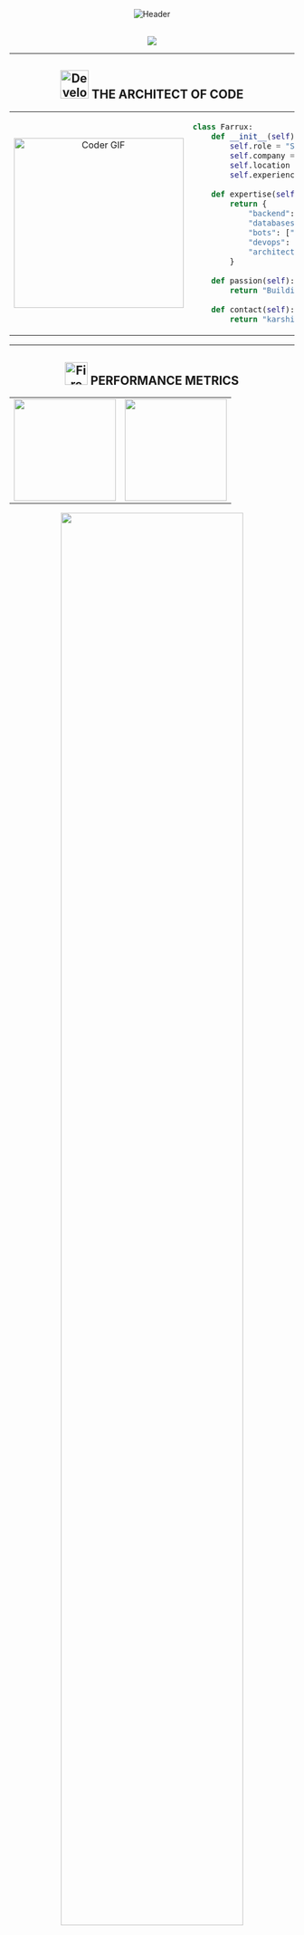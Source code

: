 <div align="center">

![Header](https://capsule-render.vercel.app/api?type=venom&height=300&text=FARRUX%20KARSHIBOYEV&fontSize=70&color=0:667eea,100:764ba2&fontColor=ffffff&stroke=ffffff&strokeWidth=2&animation=fadeIn&fontAlign=50&fontAlignY=40&desc=Backend%20Architect%20%7C%20System%20Designer%20%7C%20Bot%20Engineer&descAlign=50&descAlignY=60&descSize=20)

<br>

<img src="https://readme-typing-svg.herokuapp.com?font=JetBrains+Mono&weight=600&size=25&duration=4000&pause=1000&color=667EEA&center=true&vCenter=true&multiline=true&width=600&height=80&lines=%F0%9F%94%A5+CRAFTING+DIGITAL+EXPERIENCES;%E2%9A%A1+BACKEND+ENGINEERING+MASTERY;%F0%9F%9A%80+TURNING+VISION+INTO+REALITY">

</div>

---

<div align="center">

## <img src="https://raw.githubusercontent.com/Tarikul-Islam-Anik/Animated-Fluent-Emojis/master/Emojis/People%20with%20professions/Man%20Technologist%20Light%20Skin%20Tone.png" alt="Developer" width="50" height="50" /> **THE ARCHITECT OF CODE**

</div>

<table width="100%">
<tr>
<td width="35%" align="center">

<img src="https://media.giphy.com/media/SWoSkN6DxTszqIKEqv/giphy.gif" alt="Coder GIF" width="300">

</td>
<td width="65%">

```python
class Farrux:
    def __init__(self):
        self.role = "Senior Backend Engineer"
        self.company = "Building the Future 🚀"
        self.location = "Tashkent, Uzbekistan 🇺🇿"
        self.experience = "5+ Years"
        
    def expertise(self):
        return {
            "backend": ["Django", "DRF", "FastAPI"],
            "databases": ["PostgreSQL", "Redis", "SQLite"],
            "bots": ["Aiogram", "Custom Frameworks"],
            "devops": ["Docker", "CI/CD", "AWS"],
            "architecture": ["Microservices", "APIs", "Scalability"]
        }
    
    def passion(self):
        return "Building systems that change lives! 💫"
    
    def contact(self):
        return "karshiboyevfarrux@gmail.com"
```

</td>
</tr>
</table>

---

<div align="center">

## <img src="https://raw.githubusercontent.com/Tarikul-Islam-Anik/Animated-Fluent-Emojis/master/Emojis/Travel%20and%20places/Fire.png" alt="Fire" width="40" height="40" /> **PERFORMANCE METRICS**

<table>
<tr>
<td align="center">
<img height="180em" src="https://github-readme-stats.vercel.app/api?username=xmll7&show_icons=true&theme=github_dark&hide_border=true&count_private=true&include_all_commits=true&bg_color=30,0d1117,161b22&title_color=58a6ff&text_color=c9d1d9&icon_color=58a6ff" />
</td>
<td align="center">
<img height="180em" src="https://github-readme-streak-stats.herokuapp.com/?user=xmll7&theme=github-dark-blue&hide_border=true&background=30,0d1117,161b22&stroke=58a6ff&ring=58a6ff&fire=f85149&currStreakLabel=58a6ff" />
</td>
</tr>
</table>

<img width="80%" src="https://github-profile-summary-cards.vercel.app/api/cards/profile-details?username=xmll7&theme=github_dark&hide_border=true">

</div>

---

<div align="center">

## <img src="https://raw.githubusercontent.com/Tarikul-Islam-Anik/Animated-Fluent-Emojis/master/Emojis/Objects/Hammer%20and%20Wrench.png" alt="Tools" width="40" height="40" /> **TECHNOLOGY ARSENAL**

<table width="100%">
<tr>
<td align="center" width="20%">
<img src="https://skillicons.dev/icons?i=python&theme=dark" width="60"/>
<br><strong>Python</strong>
</td>
<td align="center" width="20%">
<img src="https://skillicons.dev/icons?i=django&theme=dark" width="60"/>
<br><strong>Django</strong>
</td>
<td align="center" width="20%">
<img src="https://skillicons.dev/icons?i=fastapi&theme=dark" width="60"/>
<br><strong>FastAPI</strong>
</td>
<td align="center" width="20%">
<img src="https://skillicons.dev/icons?i=postgres&theme=dark" width="60"/>
<br><strong>PostgreSQL</strong>
</td>
<td align="center" width="20%">
<img src="https://skillicons.dev/icons?i=docker&theme=dark" width="60"/>
<br><strong>Docker</strong>
</td>
</tr>
<tr>
<td align="center">
<img src="https://skillicons.dev/icons?i=redis&theme=dark" width="60"/>
<br><strong>Redis</strong>
</td>
<td align="center">
<img src="https://skillicons.dev/icons?i=git&theme=dark" width="60"/>
<br><strong>Git</strong>
</td>
<td align="center">
<img src="https://skillicons.dev/icons?i=nginx&theme=dark" width="60"/>
<br><strong>Nginx</strong>
</td>
<td align="center">
<img src="https://skillicons.dev/icons?i=linux&theme=dark" width="60"/>
<br><strong>Linux</strong>
</td>
<td align="center">
<img src="https://skillicons.dev/icons?i=js&theme=dark" width="60"/>
<br><strong>JavaScript</strong>
</td>
</tr>
</table>

### **Specialized Skills**
<p align="center">
<img src="https://img.shields.io/badge/Django%20REST-ff1709?style=for-the-badge&logo=django&logoColor=white">
<img src="https://img.shields.io/badge/Aiogram-2CA5E0?style=for-the-badge&logo=telegram&logoColor=white">
<img src="https://img.shields.io/badge/Celery-37B24D?style=for-the-badge&logo=celery&logoColor=white">
<img src="https://img.shields.io/badge/JWT-000000?style=for-the-badge&logo=JSON%20web%20tokens&logoColor=white">
<img src="https://img.shields.io/badge/WebSockets-010101?style=for-the-badge&logo=socket.io&logoColor=white">
</p>

</div>

---

<div align="center">

## <img src="https://raw.githubusercontent.com/Tarikul-Islam-Anik/Animated-Fluent-Emojis/master/Emojis/Objects/Trophy.png" alt="Trophy" width="40" height="40" /> **SIGNATURE PROJECTS**

<table width="100%">
<tr>
<td width="50%" align="center">

### 🛒 **E-Commerce Empire**
<img src="https://img.shields.io/badge/Django-092E20?style=flat-square&logo=django&logoColor=white"> <img src="https://img.shields.io/badge/PostgreSQL-316192?style=flat-square&logo=postgresql&logoColor=white"> <img src="https://img.shields.io/badge/Redis-DC382D?style=flat-square&logo=redis&logoColor=white">

**50,000+ Active Users**
- Multi-vendor marketplace
- Real-time inventory management
- Advanced payment gateway integration
- Machine learning recommendations

</td>
<td width="50%" align="center">

### 🤖 **AI Commerce Bot**
<img src="https://img.shields.io/badge/Aiogram-2CA5E0?style=flat-square&logo=telegram&logoColor=white"> <img src="https://img.shields.io/badge/FastAPI-005571?style=flat-square&logo=fastapi&logoColor=white"> <img src="https://img.shields.io/badge/OpenAI-412991?style=flat-square&logo=openai&logoColor=white">

**100K+ Messages Processed**
- Natural language processing
- Smart product recommendations
- Automated customer support
- Sales analytics dashboard

</td>
</tr>
<tr>
<td align="center">

### 📊 **Analytics Platform**
<img src="https://img.shields.io/badge/FastAPI-005571?style=flat-square&logo=fastapi&logoColor=white"> <img src="https://img.shields.io/badge/TimescaleDB-FDB515?style=flat-square&logo=timescale&logoColor=white"> <img src="https://img.shields.io/badge/WebSockets-010101?style=flat-square&logo=socket.io&logoColor=white">

**Real-time Data Processing**
- Live dashboard with WebSockets
- Custom visualization engine
- Time-series data optimization
- Export to multiple formats

</td>
<td align="center">

### 🔐 **Security Fortress**
<img src="https://img.shields.io/badge/Django-092E20?style=flat-square&logo=django&logoColor=white"> <img src="https://img.shields.io/badge/JWT-000000?style=flat-square&logo=JSON%20web%20tokens&logoColor=white"> <img src="https://img.shields.io/badge/Docker-2496ED?style=flat-square&logo=docker&logoColor=white">

**Enterprise-Grade Security**
- OAuth 2.0 implementation
- Multi-factor authentication
- Rate limiting & monitoring
- Audit logging system

</td>
</tr>
</table>

</div>

---

<div align="center">

## <img src="https://raw.githubusercontent.com/Tarikul-Islam-Anik/Animated-Fluent-Emojis/master/Emojis/Objects/Chart%20Increasing.png" alt="Chart" width="40" height="40" /> **CODING ANALYTICS**

<img src="https://github-readme-activity-graph.vercel.app/graph?username=xmll7&custom_title=⚡%20Development%20Activity&bg_color=0d1117&color=58a6ff&line=58a6ff&point=f85149&area=true&hide_border=true">

<table>
<tr>
<td align="center">
<img height="200px" src="https://github-readme-stats.vercel.app/api/top-langs/?username=xmll7&layout=compact&theme=github_dark&hide_border=true&bg_color=0d1117&title_color=58a6ff&text_color=c9d1d9&langs_count=10">
</td>
<td align="center">
<img height="200px" src="https://github-profile-trophy.vercel.app/?username=xmll7&theme=discord&no-frame=true&column=4&margin-w=15&margin-h=15">
</td>
</tr>
</table>

</div>

---

<div align="center">

## <img src="https://raw.githubusercontent.com/Tarikul-Islam-Anik/Animated-Fluent-Emojis/master/Emojis/Objects/Mobile%20Phone.png" alt="Phone" width="40" height="40" /> **LET'S BUILD SOMETHING AMAZING**

<table>
<tr>
<td align="center">
<a href="https://t.me/karshiboyev1">
<img src="https://img.shields.io/badge/Telegram-2CA5E0?style=for-the-badge&logo=telegram&logoColor=white&labelColor=2CA5E0">
</a>
</td>
<td align="center">
<a href="mailto:karshiboyevfarrux@gmail.com">
<img src="https://img.shields.io/badge/Gmail-EA4335?style=for-the-badge&logo=gmail&logoColor=white&labelColor=EA4335">
</a>
</td>
<td align="center">
<a href="https://linkedin.com/in/karshiboyevfarrux">
<img src="https://img.shields.io/badge/LinkedIn-0A66C2?style=for-the-badge&logo=linkedin&logoColor=white&labelColor=0A66C2">
</a>
</td>
<td align="center">
<a href="https://github.com/Xmll7">
<img src="https://img.shields.io/badge/GitHub-181717?style=for-the-badge&logo=github&logoColor=white&labelColor=181717">
</a>
</td>
</tr>
</table>

<br>

**💫 "Great software is not built, it's crafted with passion and precision." 💫**

<br>

<img src="https://komarev.com/ghpvc/?username=xmll7&style=for-the-badge&color=58a6ff&labelColor=0d1117" alt="Profile Views">

</div>

<img src="https://capsule-render.vercel.app/api?type=waving&color=gradient&customColorList=6&height=100&section=footer&animation=fadeIn">

